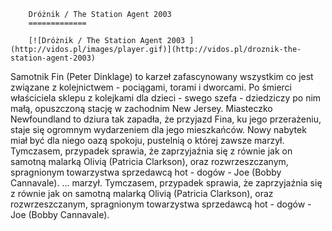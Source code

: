
        Dróżnik / The Station Agent 2003 
        =============
        
        [![Dróżnik / The Station Agent 2003 ](http://vidos.pl/images/player.gif)](http://vidos.pl/droznik-the-station-agent-2003)
        
        
 Samotnik Fin (Peter Dinklage) to karzeł zafascynowany wszystkim co jest związane z kolejnictwem - pociągami, torami i dworcami. Po śmierci właściciela sklepu z kolejkami dla dzieci - swego szefa - dziedziczy po nim małą, opuszczoną stację w zachodnim New Jersey. Miasteczko Newfoundland to dziura tak zapadła, że przyjazd Fina, ku jego przerażeniu, staje się ogromnym wydarzeniem dla jego mieszkańców. Nowy nabytek miał być dla niego oazą spokoju, pustelnią o której zawsze marzył. Tymczasem, przypadek sprawia, że zaprzyjaźnia się z równie jak on samotną malarką Olivią (Patricia Clarkson), oraz rozwrzeszczanym, spragnionym towarzystwa sprzedawcą hot - dogów - Joe (Bobby Cannavale).  ... marzył. Tymczasem, przypadek sprawia, że zaprzyjaźnia się z równie jak on samotną malarką Olivią (Patricia Clarkson), oraz rozwrzeszczanym, spragnionym towarzystwa sprzedawcą hot - dogów - Joe (Bobby Cannavale).
    